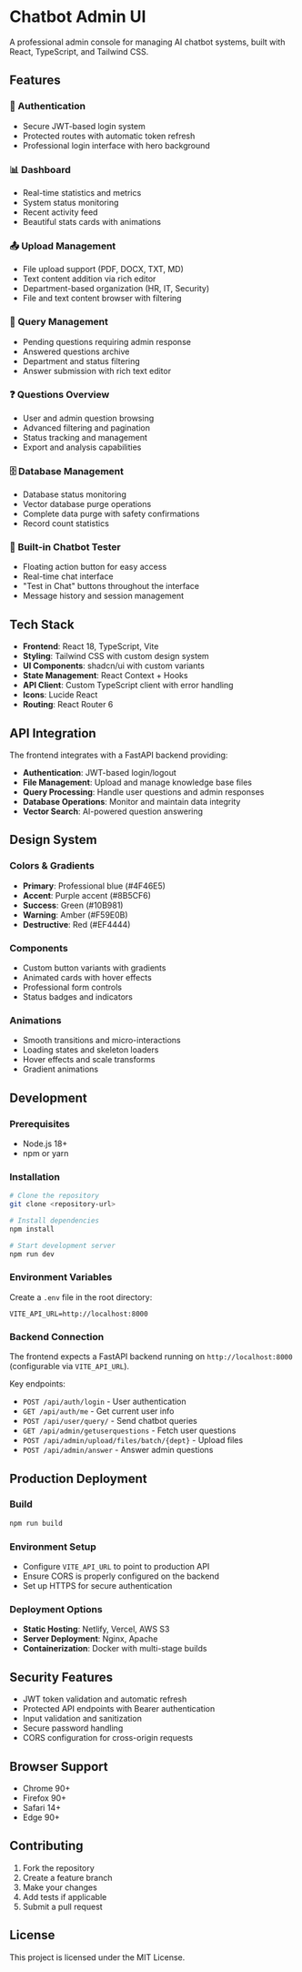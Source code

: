 # Chatbot Admin UI

A professional admin console for managing AI chatbot systems, built with React, TypeScript, and Tailwind CSS.

## Features

### 🔐 Authentication
- Secure JWT-based login system
- Protected routes with automatic token refresh
- Professional login interface with hero background

### 📊 Dashboard
- Real-time statistics and metrics
- System status monitoring
- Recent activity feed
- Beautiful stats cards with animations

### 📤 Upload Management
- File upload support (PDF, DOCX, TXT, MD)
- Text content addition via rich editor
- Department-based organization (HR, IT, Security)
- File and text content browser with filtering

### 💬 Query Management
- Pending questions requiring admin response
- Answered questions archive
- Department and status filtering
- Answer submission with rich text editor

### ❓ Questions Overview
- User and admin question browsing  
- Advanced filtering and pagination
- Status tracking and management
- Export and analysis capabilities

### 🗄️ Database Management
- Database status monitoring
- Vector database purge operations
- Complete data purge with safety confirmations
- Record count statistics

### 🤖 Built-in Chatbot Tester
- Floating action button for easy access
- Real-time chat interface
- "Test in Chat" buttons throughout the interface
- Message history and session management

## Tech Stack

- **Frontend**: React 18, TypeScript, Vite
- **Styling**: Tailwind CSS with custom design system
- **UI Components**: shadcn/ui with custom variants
- **State Management**: React Context + Hooks
- **API Client**: Custom TypeScript client with error handling
- **Icons**: Lucide React
- **Routing**: React Router 6

## API Integration

The frontend integrates with a FastAPI backend providing:

- **Authentication**: JWT-based login/logout
- **File Management**: Upload and manage knowledge base files
- **Query Processing**: Handle user questions and admin responses
- **Database Operations**: Monitor and maintain data integrity
- **Vector Search**: AI-powered question answering

## Design System

### Colors & Gradients
- **Primary**: Professional blue (#4F46E5)
- **Accent**: Purple accent (#8B5CF6) 
- **Success**: Green (#10B981)
- **Warning**: Amber (#F59E0B)
- **Destructive**: Red (#EF4444)

### Components
- Custom button variants with gradients
- Animated cards with hover effects
- Professional form controls
- Status badges and indicators

### Animations
- Smooth transitions and micro-interactions
- Loading states and skeleton loaders
- Hover effects and scale transforms
- Gradient animations

## Development

### Prerequisites
- Node.js 18+
- npm or yarn

### Installation
```bash
# Clone the repository
git clone <repository-url>

# Install dependencies
npm install

# Start development server
npm run dev
```

### Environment Variables
Create a `.env` file in the root directory:

```env
VITE_API_URL=http://localhost:8000
```

### Backend Connection
The frontend expects a FastAPI backend running on `http://localhost:8000` (configurable via `VITE_API_URL`).

Key endpoints:
- `POST /api/auth/login` - User authentication  
- `GET /api/auth/me` - Get current user info
- `POST /api/user/query/` - Send chatbot queries
- `GET /api/admin/getuserquestions` - Fetch user questions
- `POST /api/admin/upload/files/batch/{dept}` - Upload files
- `POST /api/admin/answer` - Answer admin questions

## Production Deployment

### Build
```bash
npm run build
```

### Environment Setup
- Configure `VITE_API_URL` to point to production API
- Ensure CORS is properly configured on the backend
- Set up HTTPS for secure authentication

### Deployment Options
- **Static Hosting**: Netlify, Vercel, AWS S3
- **Server Deployment**: Nginx, Apache
- **Containerization**: Docker with multi-stage builds

## Security Features

- JWT token validation and automatic refresh
- Protected API endpoints with Bearer authentication  
- Input validation and sanitization
- Secure password handling
- CORS configuration for cross-origin requests

## Browser Support

- Chrome 90+
- Firefox 90+
- Safari 14+
- Edge 90+

## Contributing

1. Fork the repository
2. Create a feature branch
3. Make your changes
4. Add tests if applicable
5. Submit a pull request

## License

This project is licensed under the MIT License.